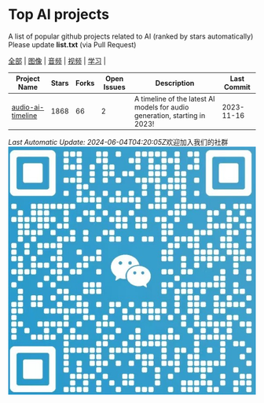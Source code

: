 # Top AI projects
A list of popular github projects related to AI (ranked by stars automatically)
Please update **list.txt** (via Pull Request)

<a href="./README.md">全部</a> |   <a href="./READMEpicture.md">图像</a> |   <a href="./READMEaudio.md">音频</a> | <a href="./READMEvideo.md">视频</a> | <a href="./READMElearn.md">学习</a> | 

| Project Name | Stars | Forks | Open Issues | Description | Last Commit |
| ------------ | ----- | ----- | ----------- | ----------- | ----------- |
| [audio-ai-timeline](https://github.com/archinetai/audio-ai-timeline) | 1868 | 66 | 2 | A timeline of the latest AI models for audio generation, starting in 2023! | 2023-11-16 |

*Last Automatic Update: 2024-06-04T04:20:05Z*欢迎加入我们的社群 ![](https://raw.githubusercontent.com/mouuii/picture/master/weichat.jpg) 